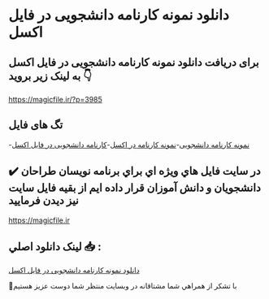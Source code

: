 # دانلود نمونه کارنامه دانشجویی در فایل اکسل

## برای دریافت دانلود نمونه کارنامه دانشجویی در فایل اکسل به لینک زیر بروید 👇

https://magicfile.ir/?p=3985

## تگ های فایل

-[نمونه کارنامه دانشجویی](https://magicfile.ir/product/%d9%86%d9%85%d9%88%d9%86%d9%87-%da%a9%d8%a7%d8%b1%d9%86%d8%a7%d9%85%d9%87-%d8%af%d8%a7%d9%86%d8%b4%d8%ac%d9%88%db%8c%db%8c-%d8%af%d8%b1-%d9%81%d8%a7%db%8c%d9%84-%d8%a7%da%a9%d8%b3%d9%84/)-[نمونه کارنامه در اکسل](https://magicfile.ir/product/%d9%86%d9%85%d9%88%d9%86%d9%87-%da%a9%d8%a7%d8%b1%d9%86%d8%a7%d9%85%d9%87-%d8%af%d8%a7%d9%86%d8%b4%d8%ac%d9%88%db%8c%db%8c-%d8%af%d8%b1-%d9%81%d8%a7%db%8c%d9%84-%d8%a7%da%a9%d8%b3%d9%84/)-[کارنامه دانشجویی در فایل اکسل](https://magicfile.ir/product/%d9%86%d9%85%d9%88%d9%86%d9%87-%da%a9%d8%a7%d8%b1%d9%86%d8%a7%d9%85%d9%87-%d8%af%d8%a7%d9%86%d8%b4%d8%ac%d9%88%db%8c%db%8c-%d8%af%d8%b1-%d9%81%d8%a7%db%8c%d9%84-%d8%a7%da%a9%d8%b3%d9%84/)

## ✔️ در سايت فايل هاي ويژه اي براي برنامه نويسان طراحان دانشجويان و دانش آموزان قرار داده ايم از بقيه فايل سايت نيز ديدن فرماييد

https://magicfile.ir


## لينک دانلود اصلي 📥 :

[دانلود نمونه کارنامه دانشجویی در فایل اکسل](https://magicfile.ir/product/%d9%86%d9%85%d9%88%d9%86%d9%87-%da%a9%d8%a7%d8%b1%d9%86%d8%a7%d9%85%d9%87-%d8%af%d8%a7%d9%86%d8%b4%d8%ac%d9%88%db%8c%db%8c-%d8%af%d8%b1-%d9%81%d8%a7%db%8c%d9%84-%d8%a7%da%a9%d8%b3%d9%84/) 


🙏با تشکر از همراهي شما مشتاقانه در وبسایت منتظر شما دوست عزیز هستیم

